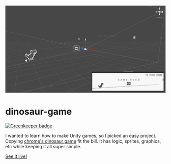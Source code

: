 ![Chrome's dinosaur game](Assets/WebGLTemplates/GithubPagesTemplate/screenshot.png)

# dinosaur-game

[![Greenkeeper badge](https://badges.greenkeeper.io/saiichihashimoto/dinosaur-game.svg)](https://greenkeeper.io/)

I wanted to learn how to make Unity games, so I picked an easy project. Copying [chrome's dinosaur game](https://twitter.com/googlechrome/status/723605173956800513) fit the bill. It has logic, sprites, graphics, etc while keeping it all super simple.

[See it live!](http://saiichihashimoto.com/dinosaur-game)
